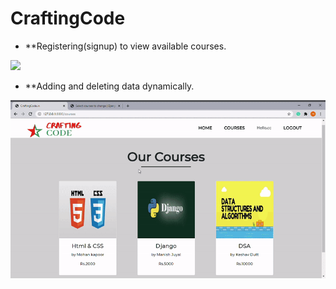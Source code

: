 # CraftingCode

* **Registering(signup) to view available courses.

![](/craftingcode/templates/static/images/cc1.gif)




* **Adding and deleting data dynamically.

![](/craftingcode/templates/static/images/cc2.gif)
